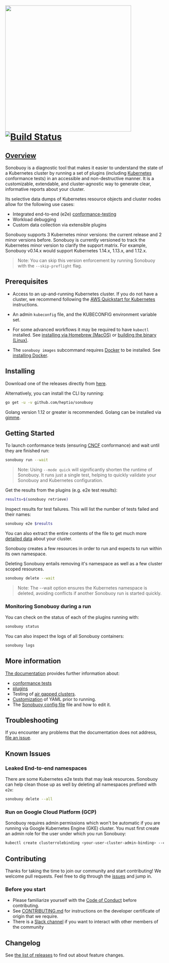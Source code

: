# <img src="img/sonobuoy-logo.png" width="400px" > [![Build Status][status]][travis]

## [Overview][oview]

Sonobuoy is a diagnostic tool that makes it easier to understand the
state of a Kubernetes cluster by running a set of plugins (including [Kubernetes][k8s] conformance
tests) in an accessible and non-destructive manner. It is a customizable,
extendable, and cluster-agnostic way to generate clear, informative reports
about your cluster.

Its selective data dumps of Kubernetes resource objects and cluster nodes allow
for the following use cases:

* Integrated end-to-end (e2e) [conformance-testing][e2e]
* Workload debugging
* Custom data collection via extensible plugins

Sonobuoy supports 3 Kubernetes minor versions: the current release and 2 minor versions before. Sonobuoy is currently versioned to track the Kubernetes minor version to clarify the support matrix. For example, Sonobuoy v0.14.x would support Kubernetes 1.14.x, 1.13.x, and 1.12.x.

> Note: You can skip this version enforcement by running Sonobuoy with the `--skip-preflight` flag.

## Prerequisites

* Access to an up-and-running Kubernetes cluster. If you do not have a cluster,
  we recommend following the [AWS Quickstart for Kubernetes][quickstart] instructions.

* An admin `kubeconfig` file, and the KUBECONFIG environment variable set.

* For some advanced workflows it may be required to have `kubectl` installed. See [installing via Homebrew (MacOS)][brew] or [building
  the binary (Linux)][linux].

* The `sonobuoy images` subcommand requires [Docker](https://www.docker.com) to be installed. See [installing Docker](docker).

## Installing

Download one of the releases directly from [here][releases].

Alternatively, you can install the CLI by running:

```bash
go get -u -v github.com/heptio/sonobuoy
```

Golang version 1.12 or greater is recommended. Golang can be installed via
[gimme][gimme].

## Getting Started

To launch conformance tests (ensuring [CNCF][cncf] conformance) and wait until they are finished run:

```bash
sonobuoy run --wait
```

> Note: Using `--mode quick` will significantly shorten the runtime of Sonobuoy. It runs just a single test, helping to quickly validate your Sonobuoy and Kubernetes configuration.

Get the results from the plugins (e.g. e2e test results):

```bash
results=$(sonobuoy retrieve)
```

Inspect results for test failures.  This will list the number of tests failed and their names:

```bash
sonobuoy e2e $results
```

You can also extract the entire contents of the file to get much more [detailed data][snapshot] about your cluster.

Sonobuoy creates a few resources in order to run and expects to run within its
own namespace.

Deleting Sonobuoy entails removing it's namespace as well as a few cluster
scoped resources.

```bash
sonobuoy delete --wait
```

> Note: The --wait option ensures the Kubernetes namespace is deleted, avoiding conflicts if another Sonobuoy run is started quickly.

### Monitoring Sonobuoy during a run

You can check on the status of each of the plugins running with:

```bash
sonobuoy status
```

You can also inspect the logs of all Sonobuoy containers:

```bash
sonobuoy logs
```

## More information

[The documentation][docs] provides further information about:

* [conformance tests][conformance]
* [plugins][plugins]
* Testing of [air gapped clusters][airgap].
* [Customization][gen] of YAML prior to running.
* The [Sonobuoy config file][sonobuoyconfig] file and how to edit it.

## Troubleshooting

If you encounter any problems that the documentation does not address, [file an
issue][issue].

## Known Issues

### Leaked End-to-end namespaces

There are some Kubernetes e2e tests that may leak resources. Sonobuoy can
help clean those up as well by deleting all namespaces prefixed with `e2e`:

```bash
sonobuoy delete --all
```

### Run on Google Cloud Platform (GCP)

Sonobuoy requires admin permissions which won't be automatic if you are running via Google Kubernetes Engine (GKE) cluster. You must first create an admin role for the user under which you run Sonobuoy:

```bash
kubectl create clusterrolebinding <your-user-cluster-admin-binding> --clusterrole=cluster-admin --user=<your.google.cloud.email@example.org>
```

## Contributing

Thanks for taking the time to join our community and start contributing! We
welcome pull requests. Feel free to dig through the [issues][issue] and jump in.

### Before you start

* Please familiarize yourself with the [Code of Conduct][coc] before
  contributing.
* See [CONTRIBUTING.md][contrib] for instructions on the developer certificate
  of origin that we require.
* There is a [Slack channel][slack] if you want to
  interact with other members of the community

## Changelog

See [the list of releases][releases] to find out about feature changes.

[airgap]: airgap
[brew]: https://kubernetes.io/docs/tasks/tools/install-kubectl/#install-with-homebrew-on-macos
[cncf]: https://github.com/cncf/k8s-conformance#certified-kubernetes
[coc]: https://github.com/heptio/sonobuoy/blob/master/CODE_OF_CONDUCT.md
[contrib]: https://github.com/heptio/sonobuoy/blob/master/CONTRIBUTING.md
[conformance]: conformance-testing
[docker]: https://docs.docker.com/install
[docs]: https://sonobuoy.io/docs/master/
[e2e]: conformance-testing
[gen]: gen
[gimme]: https://github.com/travis-ci/gimme
[issue]: https://github.com/heptio/sonobuoy/issues
[k8s]: https://github.com/kubernetes/kubernetes
[linux]: https://kubernetes.io/docs/tasks/tools/install-kubectl/#tabset-1
[oview]: https://youtu.be/k-P4hXdruRs?t=9m27s
[plugins]: plugins
[quickstart]: https://aws.amazon.com/quickstart/architecture/vmware-kubernetes/
[releases]: https://github.com/heptio/sonobuoy/releases
[slack]: https://kubernetes.slack.com/messages/sonobuoy
[snapshot]:snapshot
[sonobuoyconfig]: sonobuoy-config
[status]: https://travis-ci.org/heptio/sonobuoy.svg?branch=master
[travis]: https://travis-ci.org/heptio/sonobuoy/#
[wait]: wait
